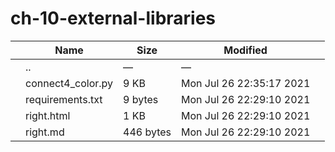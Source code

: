 # ch-10-external-libraries

<table><thead><tr class="header"><th></th><th>Name</th><th>Size</th><th>Modified</th><th></th></tr></thead><tbody><tr class="odd"><td></td><td><span class="goup">..</span></td><td>—</td><td>—</td><td></td></tr><tr class="even"><td></td><td><span class="name">connect4_color.py</span></td><td>9 KB</td><td>Mon Jul 26 22:35:17 2021</td><td></td></tr><tr class="odd"><td></td><td><span class="name">requirements.txt</span></td><td>9 bytes</td><td>Mon Jul 26 22:29:10 2021</td><td></td></tr><tr class="even"><td></td><td><span class="name">right.html</span></td><td>1 KB</td><td>Mon Jul 26 22:29:10 2021</td><td></td></tr><tr class="odd"><td></td><td><span class="name">right.md</span></td><td>446 bytes</td><td>Mon Jul 26 22:29:10 2021</td><td></td></tr></tbody></table>
